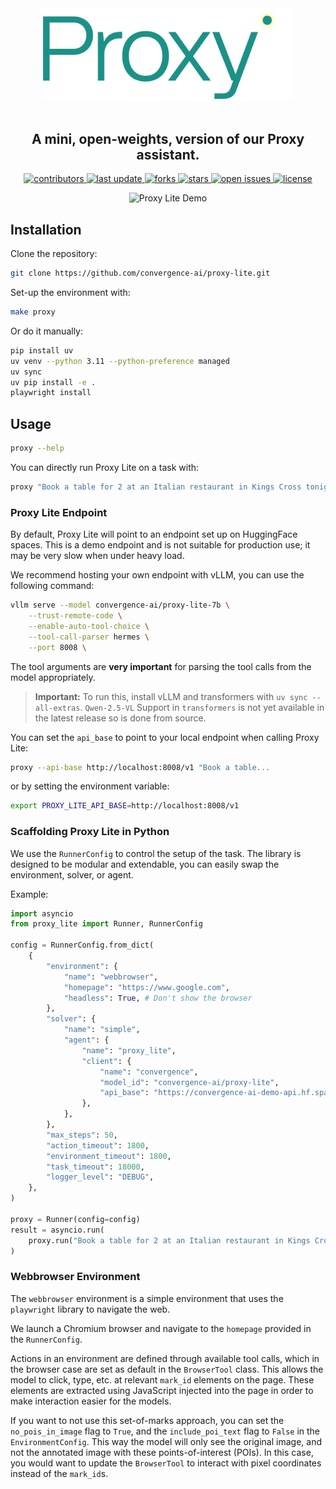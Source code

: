 <div align="center">

  <img src="assets/proxy-lite.png" alt="Proxy Lite logo" width="400" height="auto" style="margin-bottom: 20px;" />

  <h2>
    A mini, open-weights, version of our Proxy assistant.
  </h2>


<!-- Badges -->
<p>
  <a href="https://github.com/convergence-ai/proxy-lite/contributors">
    <img src="https://img.shields.io/github/contributors/convergence-ai/proxy-lite" alt="contributors" />
  </a>
  <a href="">
    <img src="https://img.shields.io/github/last-commit/convergence-ai/proxy-lite" alt="last update" />
  </a>
  <a href="https://github.com/convergence-ai/proxy-lite/network/members">
    <img src="https://img.shields.io/github/forks/convergence-ai/proxy-lite" alt="forks" />
  </a>
  <a href="https://github.com/convergence-ai/proxy-lite/stargazers">
    <img src="https://img.shields.io/github/stars/convergence-ai/proxy-lite" alt="stars" />
  </a>
  <a href="https://github.com/convergence-ai/proxy-lite/issues/">
    <img src="https://img.shields.io/github/issues/convergence-ai/proxy-lite" alt="open issues" />
  </a>
  <a href="https://github.com/convergence-ai/proxy-lite/blob/master/LICENSE">
    <img src="https://img.shields.io/github/license/convergence-ai/proxy-lite.svg" alt="license" />
  </a>
</p>

</div>




<div align="center">
     <img src="assets/demo.gif" alt="Proxy Lite Demo" />
</div>



## Installation

Clone the repository: 

```bash
git clone https://github.com/convergence-ai/proxy-lite.git
```

Set-up the environment with:

```bash
make proxy
```

Or do it manually:

```bash
pip install uv
uv venv --python 3.11 --python-preference managed
uv sync
uv pip install -e .
playwright install
```


## Usage

```bash
proxy --help
```
You can directly run Proxy Lite on a task with:

```bash
proxy "Book a table for 2 at an Italian restaurant in Kings Cross tonight at 7pm."
```


### Proxy Lite Endpoint

By default, Proxy Lite will point to an endpoint set up on HuggingFace spaces. This is a demo endpoint and is not suitable for production use; it may be very slow when under heavy load.

We recommend hosting your own endpoint with vLLM, you can use the following command:

```bash
vllm serve --model convergence-ai/proxy-lite-7b \
    --trust-remote-code \
    --enable-auto-tool-choice \
    --tool-call-parser hermes \
    --port 8008 \
```

The tool arguments are **very important** for parsing the tool calls from the model appropriately.

> **Important:** To run this, install vLLM and transformers with `uv sync --all-extras`. `Qwen-2.5-VL` Support in `transformers` is not yet available in the latest release so is done from source.

You can set the `api_base` to point to your local endpoint when calling Proxy Lite:

```bash
proxy --api-base http://localhost:8008/v1 "Book a table...
```
or by setting the environment variable:

```bash
export PROXY_LITE_API_BASE=http://localhost:8008/v1
```

### Scaffolding Proxy Lite in Python

We use the `RunnerConfig` to control the setup of the task.
The library is designed to be modular and extendable, you can easily swap the environment, solver, or agent.

Example:
```python
import asyncio
from proxy_lite import Runner, RunnerConfig

config = RunnerConfig.from_dict(
    {
        "environment": {
            "name": "webbrowser",
            "homepage": "https://www.google.com",
            "headless": True, # Don't show the browser
        },
        "solver": {
            "name": "simple",
            "agent": {
                "name": "proxy_lite",
                "client": {
                    "name": "convergence",
                    "model_id": "convergence-ai/proxy-lite",
                    "api_base": "https://convergence-ai-demo-api.hf.space/v1",
                },
            },
        },
        "max_steps": 50,
        "action_timeout": 1800,
        "environment_timeout": 1800,
        "task_timeout": 18000,
        "logger_level": "DEBUG",
    },
)

proxy = Runner(config=config)
result = asyncio.run(
    proxy.run("Book a table for 2 at an Italian restaurant in Kings Cross tonight at 7pm.")
)
```

### Webbrowser Environment

The `webbrowser` environment is a simple environment that uses the `playwright` library to navigate the web.

We launch a Chromium browser and navigate to the `homepage` provided in the `RunnerConfig`.

Actions in an environment are defined through available tool calls, which in the browser case are set as default in the `BrowserTool` class. This allows the model to click, type, etc. at relevant `mark_id` elements on the page. These elements are extracted using JavaScript injected into the page in order to make interaction easier for the models. 

If you want to not use this set-of-marks approach, you can set the `no_pois_in_image` flag to `True`, and the `include_poi_text` flag to `False` in the `EnvironmentConfig`. This way the model will only see the original image, and not the annotated image with these points-of-interest (POIs). In this case, you would want to update the `BrowserTool` to interact with pixel coordinates instead of the `mark_id`s.




